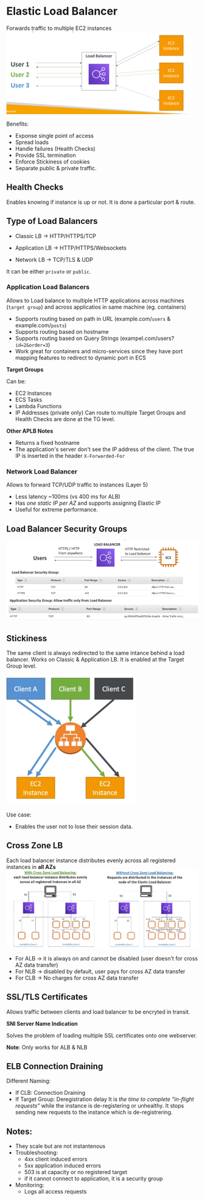# Elastic Load Balancer
Forwards traffic to multiple EC2 instances
![elb_main](/images/elb_main.png)

Benefits:
* Exponse single point of access
* Spread loads
* Handle failures (Health Checks)
* Provide SSL termination
* Enforce Stickiness of cookies
* Separate public & private traffic.

## Health Checks
Enables knowing if instance is up or not. It is done a particular port & route.

## Type of Load Balancers
* Classic LB -> HTTP/HTTPS/TCP
* Application LB -> HTTP/HTTPS/Websockets
    
* Network LB -> TCP/TLS & UDP

It can be either `private` or `public`.

### Application Load Balancers
Allows to Load balance to multiple HTTP applications across machines (`target group`) and across applicatios in same machine (eg. containers)

* Supports routing based on path in URL (example.com/`users` & example.com/`posts`)
* Supports routing based on hostname
* Supports routing based on Query Strings (exampel.com/users?`id=2&order=3`)
* Work great for containers and micro-services since they have port mapping features to redirect to dynamic port in ECS

**Target Groups**

Can be:
* EC2 Instances
* ECS Tasks
* Lambda Functions
* IP Addresses (private only)
Can route to multiple Target Groups and Health Checks are done at the TG level.

**Other APLB Notes**
* Returns a fixed hostname
* The application's server don't see the IP address of the client. The true IP is inserted in the header `X-Forwarded-For` 

### Network Load Balancer
Allows to forward TCP/UDP traffic to instances (Layer 5)
* Less latency ~100ms (vs 400 ms for ALB)
* Has *one static IP per AZ* and supports assigning Elastic IP
* Useful for extreme performance.

## Load Balancer Security Groups
![elb_security_group](/images/elb_security_group.png)

## Stickiness
The same client is always redirected to the same intance behind a load balancer. Works on Classic & Application LB. It is enabled at the Target Group level.

![elb_security_group](/images/elb_stickiness.png)

Use case:
* Enables the user not to lose their session data.

## Cross Zone LB
Each load balancer instance distributes evenly across all registered instances in **all AZs**
![elb_cross_zone](/images/elb_cross_zone.png)

* For ALB -> it is always on and cannot be disabled (user doesn't for cross AZ data transfer)
* For NLB -> disabled by default, user pays for cross AZ data transfer
* For CLB -> No charges for cross AZ data transfer

## SSL/TLS Certificates
Allows traffic between clients and load balancer to be encryted in transit.

**SNI Server Name Indication**

Solves the problem of loading multiple SSL certificates onto one webserver.

**Note**: Only works for ALB & NLB

## ELB Connection Draining
Different Naming:
* If CLB: Connection Draining
* If Target Group: Deregistration delay
It is *the time to complete "in-flight requests"* while the instance is de-registering or unhealthy. It stops sending new requests to the instance which is de-registrering.

## Notes:
* They scale but are not instantenous
* Troubleshooting:
    * 4xx client induced errors
    * 5xx application induced errors
    * 503 is at capacity or no registered target
    * if it cannot connect to application, it is a security group
* Monitoring:
    * Logs all access requests



